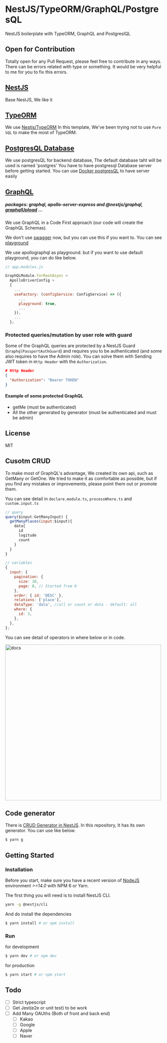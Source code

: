 # NestJS/TypeORM/GraphQL/PostgresQL

NestJS boilerplate with TypeORM, GraphQL and PostgreslQL

## Open for Contribution

Totally open for any Pull Request, please feel free to contribute in any ways.
There can be errors related with type or something. It would be very helpful to me for you to fix this errors.

## [NestJS](https://docs.nestjs.com/)

Base NestJS, We like it

## [TypeORM](https://typeorm.io/)

We use [Nestjs/TypeORM](https://docs.nestjs.com/techniques/database)
In this template, We've been trying not to use `Pure SQL` to make the most of TypeORM.

## [PostgresQL Database](https://www.postgresql.org/)

We use postgresQL for backend database, The default database taht will be used is named 'postgres'
You have to have postgresql Database server before getting started.
You can use [Docker postgresQL](https://hub.docker.com/_/postgres) to have server easily

## [GraphQL](https://graphql.org/)

##### packages: graphql, apollo-server-express and @nestjs/graphql, [graphqlUpload](https://www.npmjs.com/package/graphql-upload) ...

We use GraphQL in a Code First approach (our code will create the GraphQL Schemas).

We don't use [swagger](https://docs.nestjs.com/openapi/introduction) now, but you can use this if you want to.
You can see [playground](http://localhost:8000/graphql)

We use apollographql as playground. but if you want to use default playground, you can do like below.

```js
// app.modules.js

GraphQLModule.forRootAsync <
  ApolloDriverConfig >
  {
    ...
    useFactory: (configService: ConfigService) => ({
      ...
      playground: true,
      ...
    }),
    ...
  };
```

### Protected queries/mutation by user role with guard

Some of the GraphQL queries are protected by a NestJS Guard (`GraphqlPassportAuthGuard`) and requires you to be authenticated (and some also requires to have the Admin role).
You can solve them with Sending JWT token in `Http Header` with the `Authorization`.

```json
# Http Header
{
  "Authorization": "Bearer TOKEN"
}
```

#### Example of some protected GraphQL

- getMe (must be authenticated)
- All the other generated by generator (must be authenticated and must be admin)

## License

MIT

## Cusotm CRUD

To make most of GraphQL's advantage, We created its own api, such as GetMany or GetOne.
We tried to make it as comfortable as possible, but if you find any mistakes or improvements, please point them out or promote them.

You can see detail in `declare.module.ts`, `processWhere.ts` and `custom.input.ts`

```js
// query
query($input:GetManyInput) {
  getManyPlaces(input:$input){
    data{
      id
      logitude
      count
    }
  }
}
```

```js
// variables
{
  input: {
    pagination: {
      size: 10,
      page: 0, // Started from 0
    },
    order: { id: 'DESC' },
    relations: ['place'],
    dataType: 'data', //all or count or data - default: all
    where: {
      id: 3,
    },
  },
};
```

You can see detail of operators in where below or in code.

<img src="https://bewave.s3.ap-northeast-2.amazonaws.com/docs.png" alt='docs' width="500">

## Code generator

There is [CRUD Generator in NestJS](https://docs.nestjs.com/recipes/crud-generator).
In this repository, It has its own generator.
You can use like below.

```bash
$ yarn g
```

## Getting Started

### Installation

Before you start, make sure you have a recent version of [NodeJS](http://nodejs.org/) environment _>=14.0_ with NPM 6 or Yarn.

The first thing you will need is to install NestJS CLI.

```bash
yarn -g @nestjs/cli
```

And do install the dependencies

```bash
$ yarn install # or npm install
```

### Run

for development

```bash
$ yarn dev # or npm dev
```

for production

```bash
$ yarn start # or npm start
```

## Todo

- [ ] Strict typescript
- [ ] Get Jest(e2e or unit test) to be work
- [ ] Add Many OAUths (Both of front and back end)
  - [ ] Kakao
  - [ ] Google
  - [ ] Apple
  - [ ] Naver
